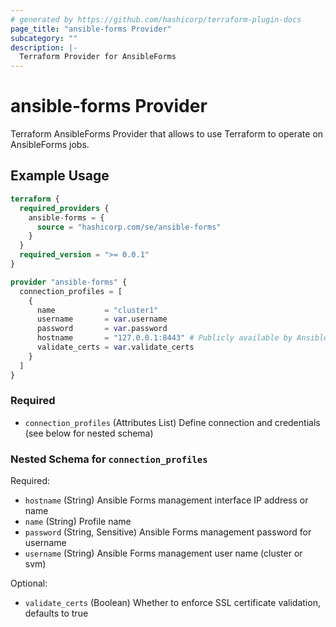 ```yaml
---
# generated by https://github.com/hashicorp/terraform-plugin-docs
page_title: "ansible-forms Provider"
subcategory: ""
description: |-
  Terraform Provider for AnsibleForms
---
```


# ansible-forms Provider

Terraform AnsibleForms Provider that allows to use Terraform to operate on AnsibleForms jobs.

## Example Usage

```terraform
terraform {
  required_providers {
    ansible-forms = {
      source = "hashicorp.com/se/ansible-forms"
    }
  }
  required_version = ">= 0.0.1"
}

provider "ansible-forms" {
  connection_profiles = [
    {
      name           = "cluster1"
      username       = var.username
      password       = var.password
      hostname       = "127.0.0.1:8443" # Publicly available by Ansible Forms
      validate_certs = var.validate_certs
    }
  ]
}
```

### Required

- `connection_profiles` (Attributes List) Define connection and credentials (see below for nested schema)

### Nested Schema for `connection_profiles`

Required:

- `hostname` (String) Ansible Forms management interface IP address or name
- `name` (String) Profile name
- `password` (String, Sensitive) Ansible Forms management password for username
- `username` (String) Ansible Forms management user name (cluster or svm)

Optional:

- `validate_certs` (Boolean) Whether to enforce SSL certificate validation, defaults to true

